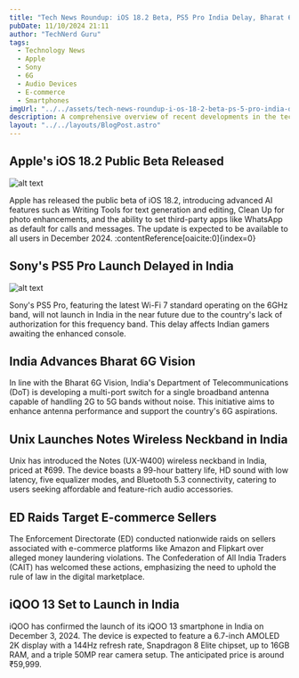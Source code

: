 ```yaml
---
title: "Tech News Roundup: iOS 18.2 Beta, PS5 Pro India Delay, Bharat 6G Progress, Unix Notes Neckband, ED Raids, and iQOO 13 Launch"
pubDate: 11/10/2024 21:11
author: "TechNerd Guru"
tags:
  - Technology News
  - Apple
  - Sony
  - 6G
  - Audio Devices
  - E-commerce
  - Smartphones
imgUrl: "../../assets/tech-news-roundup-i-os-18-2-beta-ps-5-pro-india-delay-bharat-6-g-progress-unix-notes-neckband-ed-raids-and-i-qoo-13-launch.webp"
description: A comprehensive overview of recent developments in the tech industry, including Apple's iOS 18.2 public beta release, Sony's PS5 Pro launch delay in India, advancements in India's Bharat 6G vision, the launch of Unix Notes wireless neckband, ED raids on e-commerce sellers, and the upcoming iQOO 13 smartphone launch.
layout: "../../layouts/BlogPost.astro"
---
```


## Apple's iOS 18.2 Public Beta Released

![alt text](<https://imgeng.jagran.com/images/2024/11/08/article/image/iOS-18-Release-Date-(2)-1731076875499.webp>)

Apple has released the public beta of iOS 18.2, introducing advanced AI features such as Writing Tools for text generation and editing, Clean Up for photo enhancements, and the ability to set third-party apps like WhatsApp as default for calls and messages. The update is expected to be available to all users in December 2024. :contentReference[oaicite:0]{index=0}

## Sony's PS5 Pro Launch Delayed in India

![alt text](<https://imgeng.jagran.com/images/2024/11/08/article/image/Sony-PlayStation-5-Pro-(1)-1731076097956.webp>)

Sony's PS5 Pro, featuring the latest Wi-Fi 7 standard operating on the 6GHz band, will not launch in India in the near future due to the country's lack of authorization for this frequency band. This delay affects Indian gamers awaiting the enhanced console.

## India Advances Bharat 6G Vision

In line with the Bharat 6G Vision, India's Department of Telecommunications (DoT) is developing a multi-port switch for a single broadband antenna capable of handling 2G to 5G bands without noise. This initiative aims to enhance antenna performance and support the country's 6G aspirations.

## Unix Launches Notes Wireless Neckband in India

Unix has introduced the Notes (UX-W400) wireless neckband in India, priced at ₹699. The device boasts a 99-hour battery life, HD sound with low latency, five equalizer modes, and Bluetooth 5.3 connectivity, catering to users seeking affordable and feature-rich audio accessories.

## ED Raids Target E-commerce Sellers

The Enforcement Directorate (ED) conducted nationwide raids on sellers associated with e-commerce platforms like Amazon and Flipkart over alleged money laundering violations. The Confederation of All India Traders (CAIT) has welcomed these actions, emphasizing the need to uphold the rule of law in the digital marketplace.

## iQOO 13 Set to Launch in India

iQOO has confirmed the launch of its iQOO 13 smartphone in India on December 3, 2024. The device is expected to feature a 6.7-inch AMOLED 2K display with a 144Hz refresh rate, Snapdragon 8 Elite chipset, up to 16GB RAM, and a triple 50MP rear camera setup. The anticipated price is around ₹59,999.
